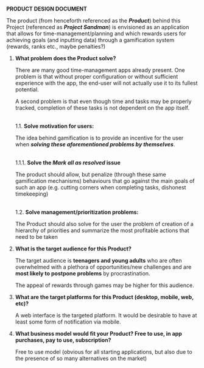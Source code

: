 **PRODUCT DESIGN DOCUMENT**

The product (from henceforth referenced as the ***Product***) behind this Project (referenced as ***Project Sandman***) 
is envisioned as an application that allows for time-management/planning and which rewards users for achieving goals 
(and inputting data) through a gamification system (rewards, ranks etc., maybe penalties?)


1. **What problem does the Product solve?**

    There are many good time-management apps already present. One problem is that without proper configuration 
   or without sufficient experience with the app, the end-user will not actually use it to its fullest potential.
   
    A second problem is that even though time and tasks may be properly tracked, 
   completion of these tasks is not dependent on the app itself.<br>
   <br>
   
    1.1. **Solve motivation for users:**
    
    The idea behind gamification is to provide an incentive for the user when 
   ***solving these aforementioned problems by themselves***.<br>
   <br>
   
   1.1.1. **Solve the *Mark all as resolved* issue**
   
   The product should allow, but penalize (through these same gamification mechanisms) 
   behaviours that go against the main goals of such an app 
   (e.g. cutting corners when completing tasks, dishonest timekeeping)<br>
   <br>

    1.2. **Solve management/prioritization problems:**
   
    The Product should also solve for the user the problem of creation of a hierarchy of priorities and summarize 
   the most profitable actions that need to be taken
   
   
   

2. **What is the target audience for this Product?**

    The target audience is **teenagers and young adults** who are often overwhelmed with a plethora 
   of opportunities/new challenges and are **most likely to postpone problems** by procrastination.
   
   The appeal of rewards through games may be higher for this audience.


3. **What are the target platforms for this Product (desktop, mobile, web, etc)?**
   
   A web interface is the targeted platform. It would be desirable to have at least some 
   form of notification via mobile.

4. **What business model would fit your Product? Free to use, in app purchases, pay to use, subscription?**

   Free to use model (obvious for all starting applications, but also due to the presence 
   of so many alternatives on the market)
